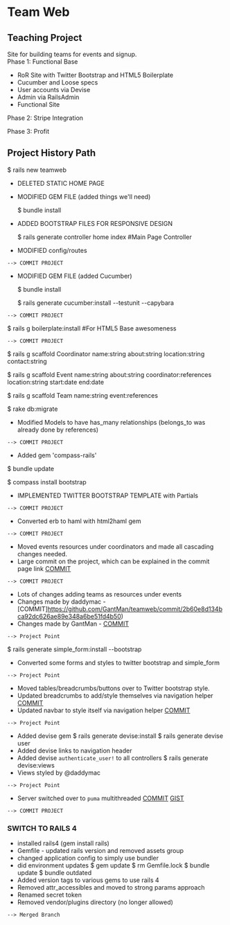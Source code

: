 Team Web
=======


## Teaching Project
Site for building teams for events and signup.  
Phase 1: Functional Base
* RoR Site with Twitter Bootstrap and HTML5 Boilerplate
* Cucumber and Loose specs
* User accounts via Devise
* Admin via RailsAdmin
* Functional Site

Phase 2: Stripe Integration

Phase 3: Profit

## Project History Path
  
  $ rails new teamweb
  
* DELETED STATIC HOME PAGE
* MODIFIED GEM FILE (added things we'll need)

  $ bundle install
  
* ADDED BOOTSTRAP FILES FOR RESPONSIVE DESIGN

  $ rails generate controller home index #Main Page Controller
  
* MODIFIED config/routes 

`--> COMMIT PROJECT`


* MODIFIED GEM FILE (added Cucumber)
  
  $ bundle install

  $ rails generate cucumber:install --testunit --capybara
  
`--> COMMIT PROJECT`


$ rails g boilerplate:install #For HTML5 Base awesomeness

`--> COMMIT PROJECT`

$ rails g scaffold Coordinator name:string about:string location:string contact:string 

$ rails g scaffold Event name:string about:string coordinator:references location:string start:date end:date

$ rails g scaffold Team name:string event:references 

$ rake db:migrate 

* Modified Models to have has_many relationships (belongs_to was already
  done by references) 

`--> COMMIT PROJECT`

* Added gem 'compass-rails'

$ bundle update

$ compass install bootstrap

* IMPLEMENTED TWITTER BOOTSTRAP TEMPLATE with Partials

`--> COMMIT PROJECT`

* Converted erb to haml with html2haml gem

`--> COMMIT PROJECT`

* Moved events resources under coordinators and made all cascading changes needed.
* Large commit on the project, which can be explained in the commit page link [COMMIT](https://github.com/GantMan/teamweb/commit/6ba46f798f6fac3cc21830ebbe36d3340a6a42ad)

`--> COMMIT PROJECT`

* Lots of changes adding teams as resources under events
* Changes made by daddymac - [COMMIT]https://github.com/GantMan/teamweb/commit/2b60e8d134bca92dc626ae89e348a6be51fd4b50)
* Changes made by GantMan - [COMMIT](https://github.com/GantMan/teamweb/commit/628936b7c6648b4f31a9b7fb8ad5522d4d19232c)

`--> Project Point`

$ rails generate simple_form:install --bootstrap
* Converted some forms and styles to twitter bootstrap and simple_form

`--> Project Point`

* Moved tables/breadcrumbs/buttons over to Twitter bootstrap style.
* Updated breadcrumbs to add/style themselves via navigation helper [COMMIT](https://github.com/GantMan/teamweb/commit/71fd221dc4343b33e9e98d3d4243f51a713fec5a)
* Updated navbar to style itself via navigation helper [COMMIT](https://github.com/GantMan/teamweb/commit/2e2cdcd515c6b0ae852607c48bfec6c4390b9ffd)

`--> Project Point`

* Added devise gem
$ rails generate devise:install
$ rails generate devise user
* Added devise links to navigation header
* Added devise `authenticate_user!` to all controllers
$ rails generate devise:views
* Views styled by @daddymac

`--> Project Point`

* Server switched over to `puma` multithreaded [COMMIT](https://github.com/GantMan/teamweb/commit/5655e39b0885f24916ac039c0ddca75eab54cc89) [GIST](https://gist.github.com/subelsky/3987140)

`--> COMMIT PROJECT`

### SWITCH TO RAILS 4 ###
* installed rails4 (gem install rails)
* Gemfile - updated rails version and removed assets group
* changed application config to simply use bundler
* did environment updates
$ gem update
$ rm Gemfile.lock
$ bundle update
$ bundle outdated
* Added version tags to various gems to use rails 4
* Removed attr_accessibles and moved to strong params approach
* Renamed secret token
* Removed vendor/plugins directory (no longer allowed)

`--> Merged Branch`
